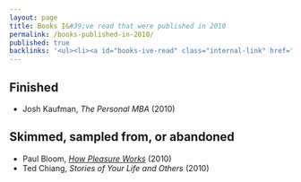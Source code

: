 ```yaml
---
layout: page
title: Books I&#39;ve read that were published in 2010
permalink: /books-published-in-2010/
published: true
backlinks: '<ul><li><a id="books-ive-read" class="internal-link" href="/books-ive-read/">Books I&#39;ve read</a></li></ul>'
---
```




## Finished 
* Josh Kaufman, _The Personal MBA_ (2010) 


## Skimmed, sampled from, or abandoned 
* Paul Bloom, _<a id="bloom-how-pleasure-works" class="internal-link" href="/bloom-how-pleasure-works/">How Pleasure Works</a>_ (2010) 
* Ted Chiang, _Stories of Your Life and Others_ (2010) 

